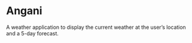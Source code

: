 # Angani
A weather application to display the current weather at the user’s location and a 5-day forecast.
